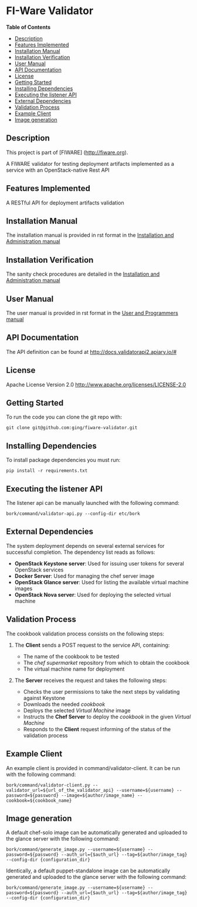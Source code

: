 FI-Ware Validator
======================

**Table of Contents**

- [Description](#description)
- [Features Implemented](#features-implemented)
- [Installation Manual](#installation-manual)
- [Installation Verification](#installation-verification)
- [User Manual](#user-manual)
- [API Documentation](#api-documentation)
- [License](#license)
- [Getting Started](#getting-started)
- [Installing Dependencies](#installing-dependencies)
- [Executing the listener API](#executing-the-listener-api)
- [External Dependencies](#external-dependencies)
- [Validation Process](#validation-process)
- [Example Client](#example-client)
- [Image generation](#image-generation)

Description
-----------
This project is part of [FIWARE] (http://fiware.org).

A FIWARE validator for testing deployment artifacts implemented as
a service with an OpenStack-native Rest API

Features Implemented
--------------------
A RESTful API for deployment artifacts validation

Installation Manual
-------------------
The installation manual is provided in rst format in the [Installation and Administration manual](doc/source/adminmanual.rst)

Installation Verification
-------------------------
The sanity check procedures are detailed in the [Installation and Administration manual](doc/source/adminmanual.rst)

User Manual
-----------
The user manual is provided in rst format in the [User and Programmers manual](doc/source/usermanual.rst)

API Documentation
-----------------

The API definition can be found at <http://docs.validatorapi2.apiary.io/#>

License
-------

Apache License Version 2.0 <http://www.apache.org/licenses/LICENSE-2.0>

Getting Started
---------------

To run the code you can clone the git repo with:

    git clone git@github.com:ging/fiware-validator.git

Installing Dependencies
-----------------------

To install package dependencies you must run:

    pip install -r requirements.txt

Executing the listener API
--------------------------

The listener api can be manually launched with the following command:

    bork/command/validator-api.py --config-dir etc/bork


External Dependencies
---------------------

The system deployment depends on several external services for
successful completion. The dependency list reads as follows:

- **OpenStack Keystone server**: Used for issuing user tokens for several OpenStack services
- **Docker Server**: Used for managing the chef server image
- **OpenStack Glance server**: Used for listing the available virtual machine images
- **OpenStack Nova server**: Used for deploying the selected virtual machine


Validation Process
------------------

The cookbook validation process consists on the following steps:

1. The **Client** sends a POST request to the service API, containing:
    - The name of the cookbook to be tested
    - The *chef supermarket* repository from which to obtain the cookbook
    - The virtual machine name for deployment

2. The **Server** receives the request and takes the following steps:
    - Checks the user permissions to take the next steps by validating against Keystone
    - Downloads the needed *cookbook*
    - Deploys the selected *Virtual Machine* image
    - Instructs the **Chef Server** to deploy the *cookbook* in the given *Virtual Machine*
    - Responds to the **Client** request informing of the status of the validation process

Example Client
---------------
An example client is provided in command/validator-client. It can be run with the following command:

    bork/command/validator-client.py --validator_url=${url_of_the_validator_api} --username=${username} --password=${password} --image=${author/image_name} --cookbook=${cookbook_name}

Image generation
---------------------
A default chef-solo image can be automatically generated and uploaded to the glance server with the following command:

    bork/command/generate_image.py --username=${username} --password=${password} --auth_url={$auth_url} --tag=${author/image_tag} --config-dir {configuration_dir}

Identically, a default puppet-standalone image can be automatically generated and uploaded to the glance server with the following command:

    bork/command/generate_image.py --username=${username} --password=${password} --auth_url={$auth_url} --tag=${author/image_tag} --config-dir {configuration_dir}
